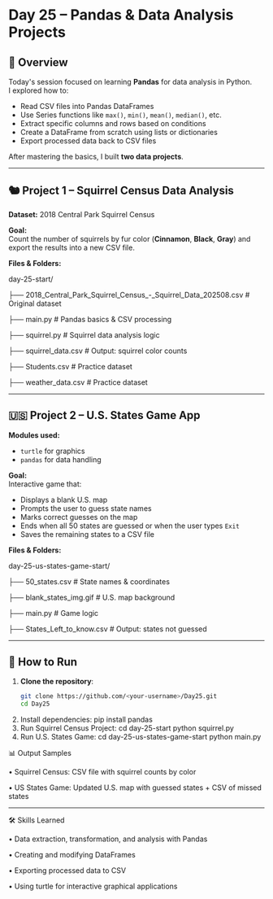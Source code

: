 # Day 25 – Pandas & Data Analysis Projects

## 📌 Overview
Today's session focused on learning **Pandas** for data analysis in Python.  
I explored how to:
- Read CSV files into Pandas DataFrames
- Use Series functions like `max()`, `min()`, `mean()`, `median()`, etc.
- Extract specific columns and rows based on conditions
- Create a DataFrame from scratch using lists or dictionaries
- Export processed data back to CSV files

After mastering the basics, I built **two data projects**.

---

## 🐿 Project 1 – Squirrel Census Data Analysis
**Dataset:** 2018 Central Park Squirrel Census

**Goal:**  
Count the number of squirrels by fur color (**Cinnamon**, **Black**, **Gray**) and export the results into a new CSV file.

**Files & Folders:**

day-25-start/

├── 2018_Central_Park_Squirrel_Census_-_Squirrel_Data_202508.csv   # Original dataset

├── main.py                                                        # Pandas basics & CSV processing

├── squirrel.py                                                    # Squirrel data analysis logic

├── squirrel_data.csv                                              # Output: squirrel color counts

├── Students.csv                                                   # Practice dataset

├── weather_data.csv                                               # Practice dataset

---

## 🇺🇸 Project 2 – U.S. States Game App
**Modules used:**  
- `turtle` for graphics  
- `pandas` for data handling  

**Goal:**  
Interactive game that:
- Displays a blank U.S. map
- Prompts the user to guess state names
- Marks correct guesses on the map
- Ends when all 50 states are guessed or when the user types `Exit`
- Saves the remaining states to a CSV file

**Files & Folders:**

day-25-us-states-game-start/

├── 50_states.csv              # State names & coordinates

├── blank_states_img.gif       # U.S. map background

├── main.py                    # Game logic

├── States_Left_to_know.csv    # Output: states not guessed


---

## 🚀 How to Run

1. **Clone the repository**:
   ```bash
   git clone https://github.com/<your-username>/Day25.git
   cd Day25
2.	Install dependencies:
pip install pandas
3.	Run Squirrel Census Project:
cd day-25-start
python squirrel.py
4.	Run U.S. States Game:
cd day-25-us-states-game-start
python main.py


📊 Output Samples

•	Squirrel Census: CSV file with squirrel counts by color

•	US States Game: Updated U.S. map with guessed states + CSV of missed states
________________________________________
🛠 Skills Learned

•	Data extraction, transformation, and analysis with Pandas

•	Creating and modifying DataFrames

•	Exporting processed data to CSV

•	Using turtle for interactive graphical applications
